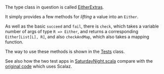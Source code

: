 The type class in question is called
[EitherExtras](scala-either-extras/blob/simple/src/main/scala/EitherExtras.scala).

It simply provides a few methods for *lifting* a value into an `Either`.

As well as the basic `succeed` and `fail`, there is `check`, which
takes a variable number of args of type `R => Either`, and returns a
corresponding `Either[List[L], R]`, and also `checkAndMap`, which also
takes a mapping function.

The way to use these methods is shown in the [Tests](scala-either-extras/blob/simple/src/test/scala/Tests.scala) class.

See also how the two test apps in
[SaturdayNight.scala](scala-either-extras/blob/simple/src/test/scala/SaturdayNight.scala)
compare with the [original code](https://gist.github.com/1241855) which uses Scalaz.
